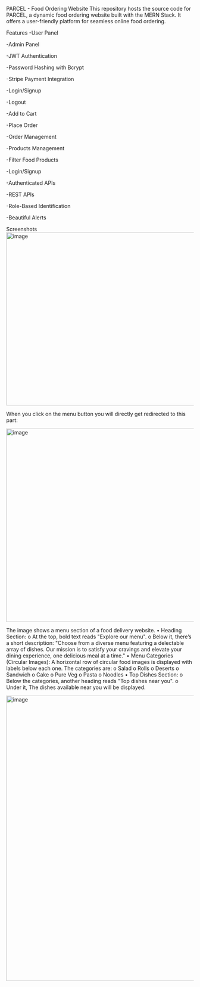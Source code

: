 PARCEL - Food Ordering Website
This repository hosts the source code for PARCEL, a dynamic food ordering website built with the MERN Stack. It offers a user-friendly platform for seamless online food ordering.

Features
 -User Panel
 
 -Admin Panel
 
 -JWT Authentication
 
 -Password Hashing with Bcrypt
 
 -Stripe Payment Integration
 
 -Login/Signup
 
 -Logout
 
 -Add to Cart
 
 -Place Order
 
 -Order Management
 
 -Products Management
 
 -Filter Food Products
 
 -Login/Signup
 
 -Authenticated APIs
 
 -REST APIs
 
 -Role-Based Identification
 
 -Beautiful Alerts

Screenshots
<img width="946" height="465" alt="image" src="https://github.com/user-attachments/assets/aeaf1f7b-e875-4941-87e0-2d88afc71fc5" />

When you click on the menu button you will directly get redirected to this part:

<img width="946" height="519" alt="image" src="https://github.com/user-attachments/assets/5706d1f7-0d3b-44dc-86a6-a0466b65c255" />


The image shows a menu section of a food delivery website.
•	Heading Section:
o	At the top, bold text reads "Explore our menu".
o	Below it, there’s a short description:
"Choose from a diverse menu featuring a delectable array of dishes. Our mission is to satisfy your cravings and elevate your dining experience, one delicious meal at a time."
•	Menu Categories (Circular Images):
A horizontal row of circular food images is displayed with labels below each one. The categories are:
o	Salad
o	Rolls
o	Deserts
o	Sandwich
o	Cake
o	Pure Veg
o	Pasta
o	Noodles
•	Top Dishes Section:
o	Below the categories, another heading reads "Top dishes near you".
o	Under it, The dishes available near you will be displayed.

<img width="946" height="766" alt="image" src="https://github.com/user-attachments/assets/ad9e743c-fe91-431e-bf53-cbe2379ddb70" />

